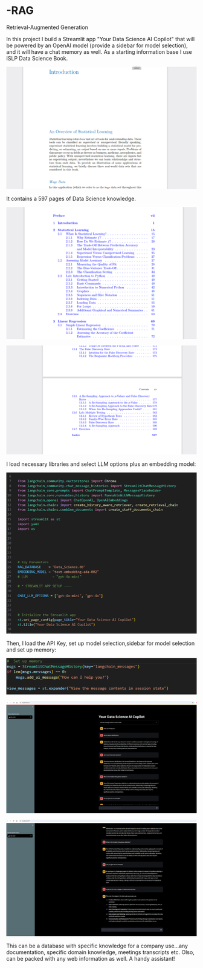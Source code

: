# -RAG
Retrieval-Augmented Generation


In this project I build a Streamlit app "Your Data Science AI Copilot" that will be powered by an OpenAI model (provide a sidebar for model selection), and it will have a chat memory as well.
As a starting information base I use  ISLP Data Science Book.


![image alt](https://github.com/boprosv/-RAG/blob/main/Screenshot%202025-01-01%20130042.png?raw=true)


It contains a 597 pages of Data Science knowledge.

![image alt](https://github.com/boprosv/-RAG/blob/main/Screenshot%202025-01-01%20125957.png?raw=true)

![image alt](https://github.com/boprosv/-RAG/blob/main/Screenshot%202025-01-01%20130018.png?raw=true)


I load necessary libraries and select LLM options plus an embedding model:


![image alt](https://github.com/boprosv/-RAG/blob/main/Screenshot%202025-01-01%20122246.png?raw=true)

Then, I load the API Key, set up model selection,sidebar for model selection and set up memory:

![image alt](https://github.com/boprosv/-RAG/blob/main/Screenshot%202025-01-09%20160441.png?raw=true)


![image alt](https://github.com/boprosv/-RAG/blob/main/Screenshot%202025-01-01%20122216.png?raw=true)

![image alt](https://github.com/boprosv/-RAG/blob/main/Screenshot%202025-01-01%20124524.png?raw=true)

This can be a database with specific knowledge for a company use...any documentation, specific domain knowledge, meetings transcripts etc. Olso, can be packed with any web information as well. A handy assistant!
